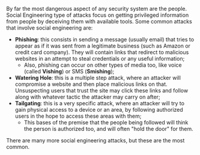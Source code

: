 By far the most dangerous aspect of any security system are the people. Social Engineering type of attacks focus on getting privileged information from people by deceiving them with available tools. Some common attacks that involve social engineering are:

- **Phishing**: this consists in sending a message (usually email) that tries to appear as if it was sent from a legitimate business (such as Amazon or credit card company). They will contain links that redirect to malicious websites in an attempt to steal credentials or any useful information;
	- Also, phishing can occur on other types of media too, like voice (called **Vishing**) or SMS (**Smishing**);
- **Watering Hole**: this is a multiple step attack, where an attacker will compromise a website and then place malicious links on that. Unsuspecting users that trust the site may click these links and follow along with whatever tactic the attacker may carry on after;
- **Tailgating**: this is a very specific attack, where an attacker will try to gain physical access to a device or an area, by following authorized users in the hope to access these areas with them;
	- This bases of the premise that the people being followed will think the person is authorized too, and will often "hold the door" for them.

There are many more social engineering attacks, but these are the most common.

